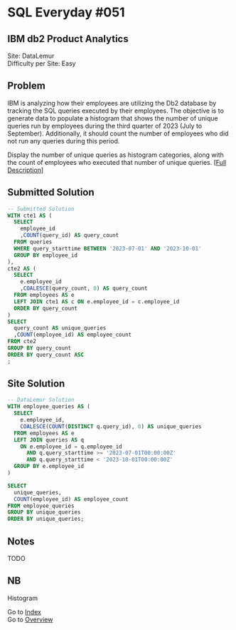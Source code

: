 # SQL Everyday \#051

## IBM db2 Product Analytics

Site: DataLemur\
Difficulty per Site: Easy

## Problem

IBM is analyzing how their employees are utilizing the Db2 database by tracking the SQL queries executed by their employees. The objective is to generate data to populate a histogram that shows the number of unique queries run by employees during the third quarter of 2023 (July to September). Additionally, it should count the number of employees who did not run any queries during this period.

Display the number of unique queries as histogram categories, along with the count of employees who executed that number of unique queries. [[Full Description](https://datalemur.com/questions/sql-ibm-db2-product-analytics)]

## Submitted Solution

```sql
-- Submitted Solution
WITH cte1 AS (
  SELECT 
    employee_id
    ,COUNT(query_id) AS query_count
  FROM queries
  WHERE query_starttime BETWEEN '2023-07-01' AND '2023-10-01'
  GROUP BY employee_id
),
cte2 AS (
  SELECT
    e.employee_id
    ,COALESCE(query_count, 0) AS query_count
  FROM employees AS e
  LEFT JOIN cte1 AS c ON e.employee_id = c.employee_id
  ORDER BY query_count
)
SELECT
  query_count AS unique_queries
  ,COUNT(employee_id) AS employee_count
FROM cte2
GROUP BY query_count
ORDER BY query_count ASC
;
```

## Site Solution

```sql
-- DataLemur Solution 
WITH employee_queries AS (
  SELECT 
    e.employee_id,
    COALESCE(COUNT(DISTINCT q.query_id), 0) AS unique_queries
  FROM employees AS e
  LEFT JOIN queries AS q
    ON e.employee_id = q.employee_id
      AND q.query_starttime >= '2023-07-01T00:00:00Z'
      AND q.query_starttime < '2023-10-01T00:00:00Z'
  GROUP BY e.employee_id
)

SELECT
  unique_queries,
  COUNT(employee_id) AS employee_count
FROM employee_queries
GROUP BY unique_queries
ORDER BY unique_queries;
```

## Notes

TODO

## NB

Histogram

Go to [Index](../?tab=readme-ov-file#index)\
Go to [Overview](../?tab=readme-ov-file)
